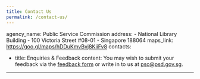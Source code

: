 ```yaml
---
title: Contact Us
permalink: /contact-us/
---
```


agency_name: Public Service Commission
    address:
        - National Library Building
        - 100 Victoria Street #08-01
        - Singapore 188064
        maps_link: https://goo.gl/maps/hDDuKmvBvj8KiiFv8
contacts:
  - title: Enquiries & Feedback
    content: You may wish to submit your feedback via the [feedback form](https://www.psc.gov.sg/feedback) or write in to us at psc@psd.gov.sg.
  ---
